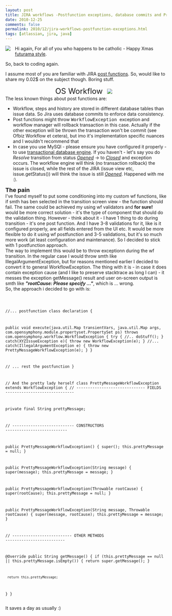 ```yaml
---
layout: post
title: JIRA workflows -Postfunction exceptions, database commits and Pretty workflow exception
date: 2010-12-25
comments: false
permalink: 2010/12/jira-workflows-postfunction-exceptions.html
tags: [atlassian, jira, java]
---
```


<a href="http://images.zaazu.com/img/Hohoho--merry-christmas-xmas-christmas-smiley-emoticon-000364-large.gif" imageanchor="1" style="clear: left; float: left; margin-bottom: 1em; margin-right: 1em;"><img border="0" src="http://images.zaazu.com/img/Hohoho--merry-christmas-xmas-christmas-smiley-emoticon-000364-large.gif" /></a>
Hi again,
For all of you who happens to be catholic - Happy Xmas
<a href="http://en.wikipedia.org/wiki/Xmas_Story">futurama style</a>.

So, back to coding again.







I assume most of you are familiar with JIRA <a href="http://confluence.atlassian.com/display/JIRA/Workflow+Plugin+Modules">post functions</a>. So, would like to share my 0.02$ on the subject though. Boring stuff.
<div class="separator" style="clear: both; text-align: center;"><span class="Apple-style-span" style="font-size: x-large;">OS Workflow</span><a href="http://today.java.net/images/tiles/111-oswflow.gif" imageanchor="1" style="margin-left: 1em; margin-right: 1em;"><img border="0" src="http://today.java.net/images/tiles/111-oswflow.gif" /></a></div>
The less known things about post functions are:

<ul><li>Workflow, steps and history are stored in different database tables than issue data. So Jira uses database commits to enforce data consistency.</li><li>Post functions might throw <span class="Apple-style-span" style="font-family: monospace; white-space: pre;">WorkflowException </span>exception and workflow manager will rollback transaction in this case. Actually if the other exception will be thrown the transaction won't be commit (see Ofbiz Workflow et cetera), but imo it's implementation specific nuances and I wouldn't recommend that</li><li>In case you use MySQl - please ensure you have configured it properly - to use <a href="http://confluence.atlassian.com/display/JIRA/Connecting+JIRA+to+MySQL#ConnectingJIRAtoMySQL-2.ConfigureMySQL">transactional database engine</a>. If you haven't - let's say you do <i>Resolve</i> transition from status <u><i>Opened</i></u> -> to <i style="text-decoration: underline;">Closed</i> and exception occurs.  The workflow engine will think (no transaction rollback) the issue is closed, while the rest of the JIRA (issue view etc, issue.getStatus()) will think the issue is still <u><i>Opened</i></u>. Happened with me :). </li></ul><div><b><span class="Apple-style-span" style="font-size: large;">The pain</span></b></div>I've found myself to put some conditioning into my custom wf functions, like if smth has ben selected in the transition screen view - the function should fail. The same could be achieved my using wf validators and  <b>for sure!</b> would be more correct solution - it's the type of component that should do the validation thing. However - think about it - I have 1 thing to do during transition - it's one post function. And I have 3-8 validations for it, like is it configured properly, are all fields entered from the UI etc. It would be more flexible to do it using wf postfunction and  3-5 validations, but it's so much more work (at least configuration and maintenance). So I decided to stick with 1 postfunction approach.
<div>
</div><div>The way to implement this would be to throw exceptionn during the wf transition. In the regular case I would throw smth like IllegalArgumentException, but for reasons mentioned earlier I decided to convert it to general WorkflowException. The thing with it is - in case it does contain exception cause (and I like to preserve stacktrace as long I can) - it messes the exception getMessage() result and user on-screen output is smth like <i><b>"rootCause: Please specify ..."</b></i>, which is ... wrong. </div><div>
</div><div>So, the approach i decided to go with is:
<pre><code class="java">

//... postfunction class declaration
{

public void execute(java.util.Map transientVars, java.util.Map args, com.opensymphony.module.propertyset.PropertySet ps) throws com.opensymphony.workflow.WorkflowException {
try
{
 //..
 doStuff();
}
catch(XYZIssueException e){ throw new WorkflowException(e); }
//...
catch(IllegalArgumentException e) { throw new PrettyMessageWorkflowException(e); }
}

// ... rest the postfunction
}

// And the pretty lady herself
class PrettyMessageWorkflowException extends WorkflowException
{
// ------------------------------ FIELDS ------------------------------

 private final String prettyMessage;

// --------------------------- CONSTRUCTORS ---------------------------

 public PrettyMessageWorkflowException()
 {
     super();
     this.prettyMessage = null;
 }

 public PrettyMessageWorkflowException(String message)
 {
     super(message);
     this.prettyMessage = message;
 }

 public PrettyMessageWorkflowException(Throwable rootCause)
 {
     super(rootCause);
     this.prettyMessage = null;
 }

 public PrettyMessageWorkflowException(String message, Throwable rootCause)
 {
     super(message, rootCause);
     this.prettyMessage = message;
 }

// -------------------------- OTHER METHODS --------------------------

 @Override
 public String getMessage()
 {
     if (this.prettyMessage == null || this.prettyMessage.isEmpty())
     {
         return super.getMessage();
     }

     return this.prettyMessage;
 }
}
</code></pre>

It saves a day as usually :) </div><div><code class="html"><span class="Apple-style-span" style="color: #222222; font-family: Arial, Tahoma, Helvetica, FreeSans, sans-serif; font-size: x-small;"><span class="Apple-style-span" style="line-height: 18px;"> </span></span></code></div>

